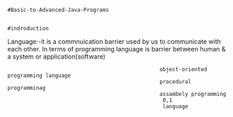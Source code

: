                                                                                   #Basic-to-Advanced-Java-Programs

                                                                                           #indroduction
Language:-it is a commnuication barrier used by us to communicate with each other. In terms of programming language is barrier between human & a system or application(software)

                                                    object-oriented programming language
                                                    procedural programminag
                                                    assambely programming
                                                     0,1
                                                     language
